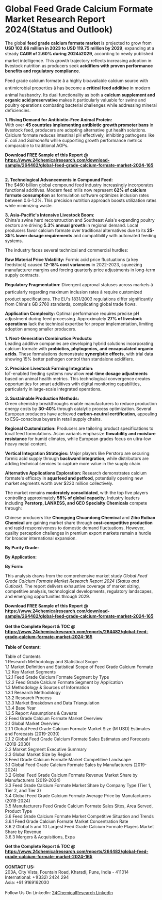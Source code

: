 <h1>Global Feed Grade Calcium Formate Market Research Report 2024(Status and Outlook)</h1><p>The global <strong>feed grade calcium formate market</strong> is projected to grow from <strong>USD 102.66 million in 2023 to USD 119.75 million by 2029</strong>, expanding at a steady <strong>CAGR of 2.60% during 2024â2029</strong>, according to newly published market intelligence. This growth trajectory reflects increasing adoption in livestock nutrition as producers seek <strong>acidifiers with proven performance benefits and regulatory compliance</strong>.</p><p>Feed grade calcium formate â a highly bioavailable calcium source with antimicrobial properties â has become a <strong>critical feed additive</strong> in modern animal husbandry. Its dual functionality as both a <strong>calcium supplement and organic acid preservative</strong> makes it particularly valuable for swine and poultry operations combating bacterial challenges while addressing mineral deficiencies.</p><p><strong>1. Rising Demand for Antibiotic-Free Animal Protein:</strong><br>
With over <strong>45 countries implementing antibiotic growth promoter bans</strong> in livestock feed, producers are adopting alternative gut health solutions. Calcium formate reduces intestinal pH effectively, inhibiting pathogens like <em>E. coli</em> and <em>Salmonella</em> while supporting growth performance metrics comparable to traditional AGPs.</p><div><b>Download FREE Sample of this Report @ 
            <a href="https://www.24chemicalresearch.com/download-sample/264482/global-feed-grade-calcium-formate-market-2024-165">
            https://www.24chemicalresearch.com/download-sample/264482/global-feed-grade-calcium-formate-market-2024-165</a></b></div><br><p><strong>2. Technological Advancements in Compound Feed:</strong><br>
The $460 billion global compound feed industry increasingly incorporates functional additives. Modern feed mills now represent <strong>62% of calcium formate consumption</strong> as formulation software optimizes inclusion rates between 0.6-1.2%. This precision nutrition approach boosts utilization rates while minimizing waste.</p><p><strong>3. Asia-Pacific's Intensive Livestock Boom:</strong><br>
China's swine herd reconstruction and Southeast Asia's expanding poultry sectors are driving <strong>5.3% annual growth</strong> in regional demand. Local producers favor calcium formate over traditional alternatives due to its <strong>25-35% lower dosage requirements</strong> and compatibility with automated feeding systems.</p><p>The industry faces several technical and commercial hurdles:</p><p><strong>Raw Material Price Volatility:</strong> Formic acid price fluctuations (a key feedstock) caused <strong>12-18% cost variances</strong> in 2022-2023, squeezing manufacturer margins and forcing quarterly price adjustments in long-term supply contracts.</p><p><strong>Regulatory Fragmentation:</strong> Divergent approval statuses across markets â particularly regarding maximum inclusion rates â require customized product specifications. The EU's 1831/2003 regulations differ significantly from China's GB 2760 standards, complicating global trade flows.</p><p><strong>Application Complexity:</strong> Optimal performance requires precise pH adjustment during feed processing. Approximately <strong>27% of livestock operations</strong> lack the technical expertise for proper implementation, limiting adoption among smaller producers.</p><p><strong>1. Next-Generation Combination Products:</strong><br>
Leading additive companies are developing hybrid solutions incorporating calcium formate with <strong>probiotics, phytogenics, and encapsulated organic acids</strong>. These formulations demonstrate <strong>synergistic effects</strong>, with trial data showing 15% better pathogen control than standalone acidifiers.</p><p><strong>2. Precision Livestock Farming Integration:</strong><br>
IoT-enabled feeding systems now allow <strong>real-time dosage adjustments</strong> based on animal health metrics. This technological convergence creates opportunities for smart additives with digital monitoring capabilities, particularly in large-scale integrated operations.</p><p><strong>3. Sustainable Production Methods:</strong><br>
Green chemistry breakthroughs enable manufacturers to reduce production energy costs by <strong>30-40%</strong> through catalytic process optimization. Several European producers have achieved <strong>carbon-neutral certification</strong>, appealing to ESG-conscious buyers in retail supply chains.</p><p><strong>Regional Customization:</strong> Producers are tailoring product specifications to local feed formulations. Asian variants emphasize <strong>flowability and moisture resistance</strong> for humid climates, while European grades focus on ultra-low heavy metal content.</p><p><strong>Vertical Integration Strategies:</strong> Major players like Perstorp are securing formic acid supply through <strong>backward integration</strong>, while distributors are adding technical services to capture more value in the supply chain.</p><p><strong>Alternative Applications Exploration:</strong> Research demonstrates calcium formate's efficacy in <strong>aquafeed and petfood</strong>, potentially opening new market segments worth over $220 million collectively.</p><p>The market remains <strong>moderately consolidated</strong>, with the top five players controlling approximately <strong>58% of global capacity</strong>. Industry leaders including <strong>Perstorp, LANXESS, and GEO Specialty Chemicals</strong> compete through:
</p><p>Chinese producers like <strong>Chongqing Chuandong Chemical</strong> and <strong>Zibo Ruibao Chemical</strong> are gaining market share through <strong>cost-competitive production</strong> and rapid responsiveness to domestic demand fluctuations. However, quality perception challenges in premium export markets remain a hurdle for broader international expansion.</p><p><strong>By Purity Grade:</strong></p><p><strong>By Application:</strong></p><p><strong>By Form:</strong></p><p>This analysis draws from the comprehensive market study <em>Global Feed Grade Calcium Formate Market Research Report 2024 (Status and Outlook)</em>. The report delivers exhaustive coverage of market sizing, competitive analysis, technological developments, regulatory landscapes, and emerging opportunities through 2029.</p><div><b>Download FREE Sample of this Report @ 
            <a href="https://www.24chemicalresearch.com/download-sample/264482/global-feed-grade-calcium-formate-market-2024-165">
            https://www.24chemicalresearch.com/download-sample/264482/global-feed-grade-calcium-formate-market-2024-165</a></b></div><br><div><b>Get the Complete Report & TOC @ 
            <a href="https://www.24chemicalresearch.com/reports/264482/global-feed-grade-calcium-formate-market-2024-165">
            https://www.24chemicalresearch.com/reports/264482/global-feed-grade-calcium-formate-market-2024-165</a></b></div><br>
            <b>Table of Content:</b><p>Table of Contents<br />
1 Research Methodology and Statistical Scope<br />
1.1 Market Definition and Statistical Scope of Feed Grade Calcium Formate<br />
1.2 Key Market Segments<br />
1.2.1 Feed Grade Calcium Formate Segment by Type<br />
1.2.2 Feed Grade Calcium Formate Segment by Application<br />
1.3 Methodology & Sources of Information<br />
1.3.1 Research Methodology<br />
1.3.2 Research Process<br />
1.3.3 Market Breakdown and Data Triangulation<br />
1.3.4 Base Year<br />
1.3.5 Report Assumptions & Caveats<br />
2 Feed Grade Calcium Formate Market Overview<br />
2.1 Global Market Overview<br />
2.1.1 Global Feed Grade Calcium Formate Market Size (M USD) Estimates and Forecasts (2019-2030)<br />
2.1.2 Global Feed Grade Calcium Formate Sales Estimates and Forecasts (2019-2030)<br />
2.2 Market Segment Executive Summary<br />
2.3 Global Market Size by Region<br />
3 Feed Grade Calcium Formate Market Competitive Landscape<br />
3.1 Global Feed Grade Calcium Formate Sales by Manufacturers (2019-2024)<br />
3.2 Global Feed Grade Calcium Formate Revenue Market Share by Manufacturers (2019-2024)<br />
3.3 Feed Grade Calcium Formate Market Share by Company Type (Tier 1, Tier 2, and Tier 3)<br />
3.4 Global Feed Grade Calcium Formate Average Price by Manufacturers (2019-2024)<br />
3.5 Manufacturers Feed Grade Calcium Formate Sales Sites, Area Served, Product Type<br />
3.6 Feed Grade Calcium Formate Market Competitive Situation and Trends<br />
3.6.1 Feed Grade Calcium Formate Market Concentration Rate<br />
3.6.2 Global 5 and 10 Largest Feed Grade Calcium Formate Players Market Share by Revenue<br />
3.6.3 Mergers & Acquisitions, Expa</p><div><b>Get the Complete Report & TOC @ 
            <a href="https://www.24chemicalresearch.com/reports/264482/global-feed-grade-calcium-formate-market-2024-165">
            https://www.24chemicalresearch.com/reports/264482/global-feed-grade-calcium-formate-market-2024-165</a></b></div><br><b>CONTACT US:</b><br>
            203A, City Vista, Fountain Road, Kharadi, Pune, India - 411014<br>
            International: +1(332) 2424 294<br>
            Asia: +91 9169162030 <br><br>
            Follow Us On LinkedIn: <a href="https://www.linkedin.com/company/24chemicalresearch/">24ChemicalResearch LinkedIn</a>